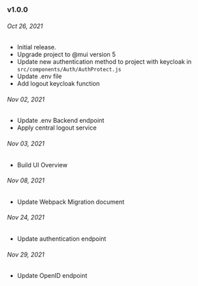 ### v1.0.0

###### Oct 26, 2021
- Initial release.
- Upgrade project to @mui version 5
- Update new authentication method to project with keycloak in `src/components/Auth/AuthProtect.js`
- Update .env file
- Add logout keycloak function

###### Nov 02, 2021
- Update .env Backend endpoint
- Apply central logout service

###### Nov 03, 2021
- Build UI Overview

###### Nov 08, 2021
- Update Webpack Migration document

###### Nov 24, 2021
- Update authentication endpoint

###### Nov 29, 2021
- Update OpenID endpoint
